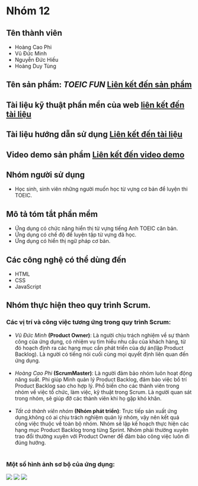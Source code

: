 <!DOCTYPE html>
<html>
    <head>
        <mate charest="utf-8" />
    </head>
    <body>
        <h1>Nhóm 12</h1>
			<h2>
			Tên thành viên
			</h2>
		<ul>
			<li>Hoàng Cao Phi</li>
			<li>Vũ Đức Minh</li>
			<li>Nguyễn Đức Hiếu</li>
			<li>Hoàng Duy Tùng</li>
		</ul>
			<h2>
			Tên sản phẩm: <i>TOEIC FUN</i> <a href= https://hoangcaophi.github.io>Liên kết đến sản phẩm</a>
			</h2>
	    		<h2> Tài liệu kỹ thuật phần mền của web <a href= https://docs.google.com/document/d/1Re0IorSIbfKEN5FdteW3fLDcN2W1iqk--UCaDrw8jGo/edit#heading=h.efa49agy8fyw>liên kết đến tài liệu</a>
			<h2>
			<h2> Tài liệu hướng dẫn sử dụng <a href= https://docs.google.com/document/d/1wggxR_ItWVyXfkKeEhUgI4tF0bgyUw8MXD8hD5E_n7U/edit>Liên kết đến tài liệu</a>
			<h2>
			<h2> Video demo sản phẩm <a href= >Liên kết đến video demo</a>
			<h2>
			Nhóm người sử dụng
			</h2>
			<ul>
			<li>Học sinh, sinh viên những người muốn học từ vựng cơ bản để luyện thi TOEIC.</li>
			</ul>
			<h2>
			Mô tả tóm tắt phần mềm
			</h2>
			<ul>
				<li>Ứng dụng có chức năng hiển thị  từ vựng tiếng Anh TOEIC căn bản.</li>
				<li>Ứng dụng có chế độ để luyện tập từ vựng đã học.</li>
				<li>Ứng dụng có hiển thị ngữ pháp cơ bản.</li>
			</ul>
			<h2>
			Các công nghệ có thể dùng đến
			</h2>
			<ul>
					<li>HTML</li>
					<li>CSS</li>
					<li>JavaScript</li>
			</ul>
	       <h2>Nhóm thực hiện theo quy trình Scrum.</h2>
	  		  <h3>Các vị trí và công việc tương ứng trong quy trình Scrum: </h3>
	    <ul>
	    	<li><i>Vũ Đức Minh </i><strong>(Product Owner)</strong>: Là người chịu trách nghiệm về sự thành công của ứng dụng, có nhiệm vụ tìm hiểu nhu cầu của khách hàng, từ đó hoạch định ra các hạng mục cần phát triển của dự án(lập Product Backlog). Là người có tiếng nói cuối cùng mọi quyết định liên quan đến ứng dụng. </li></br>
	    	<li><i>Hoàng Cao Phi </i><strong>(ScrumMaster)</strong>: Là người đảm bảo nhóm luôn hoạt động năng suất. Phi giúp Minh quản lý Product Backlog, đảm bảo việc bố trí Product Backlog sao cho hợp lý. Phổ biến cho các thành viên trong nhóm về việc tổ chức, làm việc, kỹ thuật trong Scrum. Là người quan sát trong nhóm, sẽ giúp đỡ các thành viên khi họ gặp khó khăn.</li></br>
	    	<li>
	    		<i>Tất cả thành viên nhóm </i><strong>(Nhóm phát triển)</strong>: 
	    		Trực tiếp sản xuất ứng dụng,không có ai chịu trách nghiệm quản lý nhóm, vậy nên kết quả công việc thuộc về toàn bộ nhóm. Nhóm sẽ lập kế hoạch thực hiện các hạng mục Product Backlog trong từng Sprint. Nhóm phải thường xuyên trao đổi thường xuyên với Product Owner để đảm bảo công việc luôn đi đúng hướng.
	    	</li></br>
	    </ul>
			<h3>Một số hình ảnh sơ bộ của ứng dụng:</h3>
	    		<img src = "https://user-images.githubusercontent.com/43242684/56467571-e131b700-644a-11e9-96c5-020e4c4cc35d.png"></img>
	    		<img src = "https://user-images.githubusercontent.com/43242684/56467584-11795580-644b-11e9-84ad-9974d194d781.png"></img>
	    		<img src = "https://user-images.githubusercontent.com/43242684/56467617-6321e000-644b-11e9-8658-197ab3f4b844.PNG"></img>
			
	    	       

</html>
